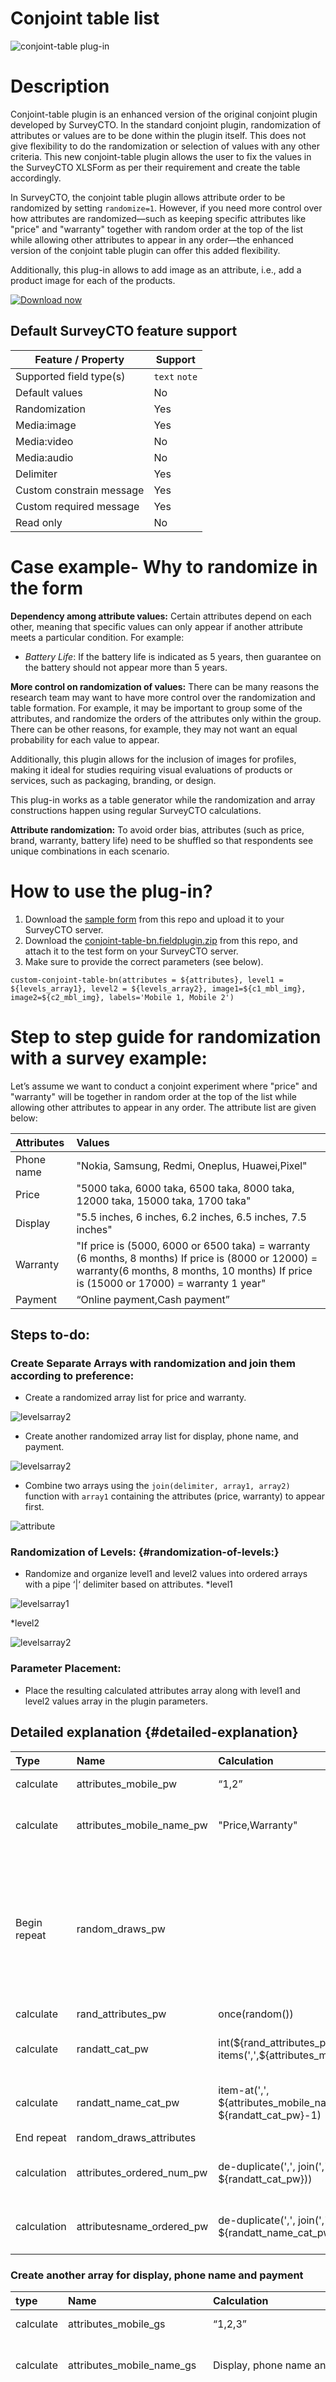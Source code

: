 # Conjoint table list


![conjoint-table plug-in](extras/conjoint-plugin.png)


# Description 

Conjoint-table plugin is an enhanced version of the original conjoint plugin developed by SurveyCTO. In the standard conjoint plugin, randomization of attributes or values are to be done within the plugin itself. This does not give flexibility to do the randomization or selection of values with any other criteria. This new conjoint-table plugin allows the user to fix the values in the SurveyCTO XLSForm as per their requirement and create the table accordingly.

In SurveyCTO, the conjoint table plugin allows attribute order to be randomized by setting `randomize=1`. However, if you need more control over how attributes are randomized—such as keeping specific attributes like "price" and "warranty" together with random order at the top of the list while allowing other attributes to appear in any order—the enhanced version of the conjoint table plugin can offer this added flexibility.

Additionally, this plug-in allows to add image as an attribute, i.e., add a product image for each of the products.

[![Download now](extras/download-button.png)]([conjoint-table-bn.fieldplugin.zip](https://github.com/ARCED-Foundation/conjoint-table/blob/master/conjoint-table.fieldplugin.zip))

## Default SurveyCTO feature support

| Feature / Property | Support |
| --- | --- |
| Supported field type(s) | `text` `note` |
| Default values | No |
| Randomization| Yes|
| Media:image | Yes |
| Media:video | No |
|Media:audio | No |
| Delimiter| Yes|
|Custom constrain message | Yes |
|Custom required message | Yes |
|Read only | No |



# Case example- Why to randomize in the form 

**Dependency among attribute values:** Certain attributes depend on each other, meaning that specific values can only appear if another attribute meets a particular condition. For example:

* *Battery Life*: If the battery life is indicated as 5 years, then guarantee on the battery should not appear more than 5 years.

**More control on randomization of values:** There can be many reasons the research team may want to have more control over the randomization and table formation. For example, it may be important to group some of the attributes, and randomize the orders of the attributes only within the group. There can be other reasons, for example, they may not want an equal probability for each value to appear. 

Additionally, this plugin allows for the inclusion of images for profiles, making it ideal for studies requiring visual evaluations of products or services, such as packaging, branding, or design.

This plug-in works as a table generator while the randomization and array constructions happen using regular SurveyCTO calculations.

**Attribute randomization:** To avoid order bias, attributes (such as price, brand, warranty, battery life) need to be shuffled so that respondents see unique combinations in each scenario.

# How to use the plug-in? 

1. Download the [sample form](https://view.officeapps.live.com/op/view.aspx?src=https%3A%2F%2Fraw.githubusercontent.com%2FARCED-Foundation%2Fconjoint-table%2Frefs%2Fheads%2Fmaster%2Fextras%2Fform%2Fconjoint-table%2520example%2520form.xlsx&wdOrigin=BROWSELINK) from this repo and upload it to your SurveyCTO server.  
2. Download the [conjoint-table-bn.fieldplugin.zip](https://github.com/ARCED-Foundation/conjoint-table/blob/master/conjoint-table.fieldplugin.zip) from this repo, and attach it to the test form on your SurveyCTO server.  
3. Make sure to provide the correct parameters (see below).  
   

`custom-conjoint-table-bn(attributes = ${attributes}, level1 = ${levels_array1}, level2 = ${levels_array2}, image1=${c1_mbl_img}, image2=${c2_mbl_img}, labels='Mobile 1, Mobile 2')`  

# Step to step guide for randomization with a survey example:  

Let’s assume we want to conduct a conjoint experiment where "price" and "warranty" will be together in random order at the top of the list while allowing other attributes to appear in any order. The attribute list are given below:

| Attributes | Values |
| :---- | :---- |
| Phone name | "Nokia, Samsung, Redmi, Oneplus, Huawei,Pixel" |
| Price | "5000 taka, 6000 taka, 6500 taka, 8000 taka, 12000 taka, 15000 taka, 1700 taka" |
| Display | "5.5 inches, 6 inches, 6.2 inches, 6.5 inches, 7.5 inches" |
| Warranty | "If price is (5000, 6000 or 6500 taka) \= warranty (6 months, 8 months) If price is (8000 or 12000\) \= warranty(6 months, 8 months, 10 months) If price is (15000 or 17000\) \= warranty 1 year" |
| Payment | “Online payment,Cash payment” |

## Steps to-do:  

### Create Separate Arrays with randomization and join them according to preference: 
* Create a randomized array list for price and warranty.

![levelsarray2](extras/pw.png)



* Create another randomized array list for display, phone name, and payment.

![levelsarray2](extras/pnbp.png)

* Combine two arrays using the `join(delimiter, array1, array2)` function with `array1` containing the attributes (price, warranty)  to appear first.

![attribute](extras/atttributes.png)


### Randomization of Levels: {#randomization-of-levels:}

* Randomize and organize  level1 and level2 values into ordered arrays with a pipe ‘|‘ delimiter based on attributes.
*level1

![levelsarray1](extras/levelsarray1.png)

*level2

![levelsarray2](extras/levelsarray2.png)

### Parameter Placement: 

* Place the resulting calculated attributes array along with level1 and level2 values array in the plugin parameters.

## Detailed explanation  {#detailed-explanation}



| Type | Name | Calculation | Repeat count | Description |
| :---- | :---- | :---- | :---- | :---- |
| calculate | attributes\_mobile\_pw | “1,2” |  | Create a list with numbers that are delimited by ","  |
| calculate | attributes\_mobile\_name\_pw | "Price,Warranty" |  | Create a list of attributes that should appear at the beginning and be separated by delimited "," |
| Begin repeat | random\_draws\_pw |  | if(count-items(',', ${attributes\_ordered\_num\_pw})\>=count-items(',',${attributes\_mobile\_pw}), count(${rand\_attributes\_pw}), count(${random\_draws\_pw})+1) | Using the repeat count to control attribute placement helps decide which values should appear during each repetition. For example, if price is placed randomly in the ${attributesname\_ordered\_pw} calculation field on the first repetition, the repeat count would increase to 2, as warranty still needs to be placed. |
| calculate | rand\_attributes\_pw | once(random()) |  | Generate random values |
| calculate | randatt\_cat\_pw | int(\${rand\_attributes\_pw}\*count-items(',',${attributes\_mobile\_pw}))+1 |  | Randomly select either 1 or 2 items from the ${attributes\_mobile\_pw} attribute list. |
| calculate | randatt\_name\_cat\_pw | item-at(',', ${attributes\_mobile\_name\_pw}, ${randatt\_cat\_pw}-1) |  | Randomly select either price or display items from the ${attributes\_mobile\_name\_pw} attribute list. |
| End repeat | random\_draws\_attributes |  |  |  |
| calculation | attributes\_ordered\_num\_pw | de-duplicate(',', join(',', ${randatt\_cat\_pw})) |  | Join the values from ${randatt\_cat\_pw} after each repetition while removing any duplicates. |
| calculation | attributesname\_ordered\_pw | de-duplicate(',', join(',', ${randatt\_name\_cat\_pw})) |  | Join the values from ${randatt\_name\_cat\_pw} after each repetition while removing any duplicates.  |

### Create another  array for display, phone name and payment 

| type | Name | Calculation | repeat count | Description |
| :---- | :---- | :---- | :---- | :---- |
| calculate | attributes\_mobile\_gs | “1,2,3” |  | Create a list with numbers that are delimited by ","  |
| calculate | attributes\_mobile\_name\_gs | Display, phone name and payment" |  | Create a list of attributes that should appear after Price and Warranty in any order, and separated by delimited ‘,’ |
| Begin repeat | random\_draws\_gs |  | if(count-items(',', ${attributes\_ordered\_num\_gs})\>=count-items(',',${attributes\_mobile\_gs}), count(${rand\_attributes\_gs}), count(${random\_draws\_gs})+1) | Using the repeat count to control attribute placement helps decide which values should appear during each repetition. For example, if payment and display is placed randomly in the ${attributesname\_ordered\_pw} calculation field on the first repetition, the repeat count would increase to 3, as the phone name still needs to be placed. |
| calculate | rand\_attributes\_gs | once(random()) |  | Generate random values |
| calculate | randatt\_cat\_gs | int(${rand\_attributes\_pw}\*count-items(',',\${attributes\_mobile\_pw}))+1 |  | Randomly select either 1,2 or 3 items from the \${attributes\_mobile\_gs} attribute list. |
| calculate | randatt\_name\_cat\_gs | item-at(',', ${attributes\_mobile\_name\_gs}, ${randatt\_cat\_gs}-1) |  | Randomly select either phone name, payment or display items from the ${attributes\_mobile\_name\_gs} attribute list. |
| end repeat | random\_draws\_attributes\_gs |  |  |  |
| calculate | attributes\_ordered\_num\_gs | de-duplicate(',', join(',', ${randatt\_cat\_gs})) |  | Join the values from ${randatt\_cat\_gs}after each repetition while removing any duplicates. |
| calculate | attributesname\_ordered\_gs | de-duplicate(',', join(',', ${randatt\_name\_cat\_gs})) |  | Join the values from ${randatt\_name\_cat\_gs} after each repetition while removing any duplicates.  |

### Combine two arrays using the join function 

| name | calculation | description |
| :---- | :---- | :---- |
| attributes | join(',',${attributesname\_ordered\_pw},${attributesname\_ordered\_gs}) | Combine the two arrays ${attributesname\_ordered\_pw} (containing Price and Warranty) and ${attributesname\_ordered\_gs} (containing Display, Phone Name, and Payment) into a single list with Price and Warranty at the top, you can using the join function by placing ${attributesname\_ordered\_pw} first. |

### 

### Randomization values array for the parameters level1 and level2 

### Phone name selection for both level1 and level2:

| name | Calculation | Description |
| :---- | :---- | :---- |
| mobile array | “"Nokia, Samsung, Redmi, Oneplus, Huawei,Pixel"” | Create a list with phone names that are delimited by ","  |
| c1\_mobile | once(item-at(',',${mobile\_array},(int(count-items(',',${mobile\_array}))\*random()))) | For the level1, this will select one value at a time at random.  |
| c2\_mobile | once(item-at(',',${mobile\_array},(int(count-items(',',${mobile\_array}))\*random()))) | For level2, this will select one value at a time at random.  |

### Random selection for mobile price for both level1 and level2:  

| Name | calculation | description |
| :---- | :---- | :---- |
| mobile\_price\_array | "5000 taka,6000 taka,6500 taka,8000 taka,12000 taka,15000 taka,17000 taka" | Use a list with the delimited "," for mobile price values.  |
| c1\_mobile\_price | once(item-at(',',${mobile\_price\_array},int(count-items(',',${mobile\_price\_array}))\*random())) | For the level1, this will select one number at random from the mobile\_price\_array. |
| c2\_mobile\_price | once(item-at(',',${mobile\_price\_array},int(count-items(',',${mobile\_price\_array}))\*random())) | For level2, this will select one number at random from the mobile\_price\_array. |

### Random selection for warranty based on mobile price.  

| Name | calculation | description |
| :---- | :---- | :---- |
| c1\_warranty | "if((\${c1\_mobile\_price} \= ""5000 taka"" or \${c1\_mobile\_price} \= ""6000 taka"" or \${c1\_mobile\_price} \= ""6500 taka""), ""6 months, 8 months"", if((${c1\_mobile\_price} \= ""8000 taka"" or \${c1\_mobile\_price} \= ""12000 taka""), ""10 months, 1 year"", if((\${c1\_mobile\_price} \= ""15000 taka"" or \${c1\_mobile\_price} \= ""17000 taka""), ""1.5 year"", """"))) "  | Depending on the \${c1\_mobile\_price} warranty is calculated. For example: if mobile price value is 15000 taka the calculated value will be 1.5 year  |
| c2\_warranty | "if((\${c2\_mobile\_price} \= ""5000 taka"" or \${c2\_mobile\_price} \= ""6000 taka"" or \${c2\_mobile\_price} \= ""6500 taka""), ""6 months, 8 months"", if((\${c2\_mobile\_price} \= ""8000 taka"" or \${c2\_mobile\_price} \= ""12000 taka""), ""10 months, 1 year"", if((\${c2\_mobile\_price} \= ""15000 taka"" or \${c2\_mobile\_price} \= ""17000 taka""), ""1.5 year"", """"))) "  | Depending on \${c2\_mobile\_price} item, calculate warranty. For example: if mobile price value is 15000 taka the calculated value will be 1.5 year  |

### Random selection for Display for both level1 and level2:  

| Name | calculation | description |
| :---- | :---- | :---- |
| c1\_display\_array | "5.5 inches, 6 inches, 6.2 inches, 6.5 inches, 7.5 inches" | Use a list with the delimited "," for mobile display values.  |
| c1\_mobile\_price | once(item-at(',',${c1\_display\_array},int(count-items(',',${c1\_display\_array})\*random()))) | For level1, this function selects one value at random from c1\_display\_array. |
| c2\_mobile\_price | once(item-at(',',${c1\_display\_array},int(count-items(',',${c1\_display\_array})\*random()))) | For the level2, this function selects one value at random from c2\_display\_array. |

### Construct level1 and level2 based on attributes values and join them 

| type | name | calculation | repeat count | description |
| :---- | :---- | :---- | :---- | :---- |
|  begin repeat | level\_construct |  | 5 | Set the repeat count based on the number of attributes in your combined list |
| calculate | serial | item-at(',', ${attributes}, index()-1) |  | Randomly pick attributes from previously constructed attributes array  |
|calculate  | value\_1 | "if(${serial}="Price", ${c1\_mobile\_price},if(${serial}=""Warranty"", ${c1\_warranty}, if(${serial}=""Display"", ${c1\_display}, if (${serial}=""Payment"",${c1\_pay},${c1\_mobile})))) "  |  | Assign values for level\_1 from the randomized value lists based on the attribute indicated in the ${serial} field |
|calculate  | value\_2 | if(${serial}="Price", ${c2\_mobile\_price},if(${serial}="Warranty", ${c2\_warranty}, if(${serial}="Display", ${c2\_display}, if (${serial}="Payment",${c2\_pay},${c2\_mobile})))) |  | Assign values for level\_2 from the randomized value lists based on the attribute indicated in the ${serial} field |
| end repeat | level\_construct |  |  |  |
| calculate | levels\_array1 | join('|', ${value\_1}) |  | Join the randomly generated values from ${valu\_1} using delimited ‘|’ |
| calculate | levels\_array1 | join('|', ${value\_1}) |  | Join the randomly generated values from ${valu2\_2} using delimited ‘|’ |


## Parameters 

| key | Value |
| --- | --- |
|`attributes` | Comma-separated list of attributes. |
| `level1` |A comma-separated set of values representing the attributes for profile 1, which may include various characteristics such as color, size, and features.
|`level2` | A comma-separated set of values representing the attributes for profile 2, which may include various characteristics such as color, size, and features.
| `image1` | A file path pointing to an image associated with the level1, used to visually represent the product or service feature in the survey.
|`image2`| A file path pointing to an image associated with the level2, used to visually represent the product or service feature in the survey.
|`lebels`| label for the the pair of profiles profiles.

> **Example:**

Here is an example *appearance* for your *text* field that uses this field plug-in: 

    `custom-conjoint-table-bn(attributes = ${attributes}, level1 = ${levels_array1}, level2 = ${levels_array2}, image1=${c1_mbl_img}, image2=${c2_mbl_img}, labels='Mobile 1, Mobile 2')`


You can read more about how to use this plugin [here](link to the more information) (includes a downlodable step-by-step breakdown of using this field plug-in)

## Author
<u>[Mehrab Ali](https://github.com/mehrabali)
</u>

<u>[ARCED Foundation](https://www.arced.foundation/)</u>

Email: <u><mehrab.ali@arced.foundationn></u>


<u>[Tasmin Binte Mamun (Pritha)](https://github.com/prithapritha)</u>

<u>[ARCED Foundation](https://www.arced.foundation/)</u>

Email: <u><tasmin.pritha@arced.foundation></u>
### More resources 
* **sample form**
You can find a form defination in this repo here: [form_name](link of the file)
* **Developer documentation**
More instruction for developing and using field plug-ins can be found here: <u><https://github.com/surveycto/Field-plug-in-resources></u>
* **User documentation: How to get started using field plug-ins in your SurveyCTO form.**
<u><https://docs.surveycto.com/02-designing-forms/03-advanced-topics/06.using-field-plug-ins.html></u>


